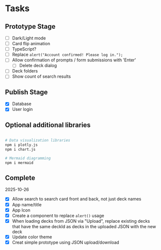 # Tasks

## Prototype Stage

- [ ] Dark/Light mode
- [ ] Card flip animation
- [ ] TypeScript?
- [ ] Replace `alert("Account confirmed! Please log in.");`
- [ ] Allow confirmation of prompts / form submissions with 'Enter'
  - [ ] Delete deck dialog
- [ ] Deck folders
- [ ] Show count of search results

## Publish Stage

- [x] Database
- [x] User login

## Optional additional libraries

```bash

# Data visualization libraries
npm i plotly.js
npm i chart.js

# Mermaid diagramming
npm i mermaid
```

## Complete

2025-10-26

- [x] Allow search to search card front and back, not just deck names
- [x] App name/title
- [x] App Icon
- [x] Create a component to replace `alert()` usage
- [x] When loading decks from JSON via "Upload", replace existing decks that have the same deckId as decks in the uploaded JSON with the new deck
- [x] Update color theme
- [x] Creat simple prototype using JSON upload/download